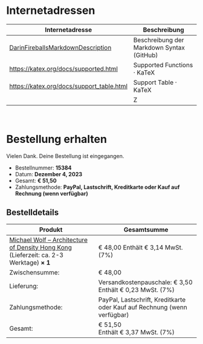 # Internetadressen

| Internetadresse                                                                          | Beschreibung                              |
| ---------------------------------------------------------------------------------------- | ----------------------------------------- |
| [DarinFireballsMarkdownDescription](https://daringfireball.net/projects/markdown/syntax) | Beschreibung der Markdown Syntax (GitHub) |
| https://katex.org/docs/supported.html                                                    | Supported Functions · KaTeX               |
| https://katex.org/docs/support_table.html                                                | Support Table    · KaTeX                  |
|                                                                                          | Z                                         |

   



# Bestellung erhalten

Vielen Dank. Deine Bestellung ist eingegangen.

- Bestellnummer: **15384**
- Datum: **Dezember 4, 2023**
- Gesamt: **€ 51,50**
- Zahlungsmethode: **PayPal, Lastschrift, Kreditkarte oder Kauf auf Rechnung (wenn verfügbar)**

## Bestelldetails

| Produkt                                                                                                                                                                            | Gesamtsumme                                                              |
| ---------------------------------------------------------------------------------------------------------------------------------------------------------------------------------- | ------------------------------------------------------------------------ |
| [Michael Wolf – Architecture of Density Hong Kong](https://www.buchkunst-berlin.de/produkt/michael-wolf-architecture-of-density-hong-kong/) (Lieferzeit: ca. 2-3 Werktage) **× 1** | € 48,00 Enthält € 3,14 MwSt. (7%)                                        |
| Zwischensumme:                                                                                                                                                                     | € 48,00                                                                  |
| Lieferung:                                                                                                                                                                         | Versandkostenpauschale: € 3,50  <br>Enthält € 0,23 MwSt. (7%)            |
| Zahlungsmethode:                                                                                                                                                                   | PayPal, Lastschrift, Kreditkarte oder Kauf auf Rechnung (wenn verfügbar) |
| Gesamt:                                                                                                                                                                            | € 51,50  <br>Enthält € 3,37 MwSt. (7%)                                   |
